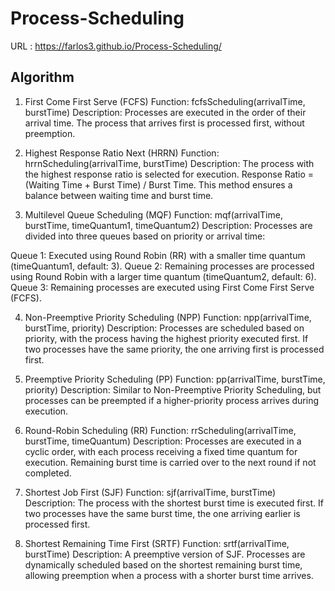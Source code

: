 # Process-Scheduling

URL : https://farlos3.github.io/Process-Scheduling/

## Algorithm
1. First Come First Serve (FCFS)
Function: fcfsScheduling(arrivalTime, burstTime)
Description:
Processes are executed in the order of their arrival time. The process that arrives first is processed first, without preemption.

2. Highest Response Ratio Next (HRRN)
Function: hrrnScheduling(arrivalTime, burstTime)
Description:
The process with the highest response ratio is selected for execution.
Response Ratio = (Waiting Time + Burst Time) / Burst Time.
This method ensures a balance between waiting time and burst time.

3. Multilevel Queue Scheduling (MQF)
Function: mqf(arrivalTime, burstTime, timeQuantum1, timeQuantum2)
Description:
Processes are divided into three queues based on priority or arrival time:

Queue 1: Executed using Round Robin (RR) with a smaller time quantum (timeQuantum1, default: 3).
Queue 2: Remaining processes are processed using Round Robin with a larger time quantum (timeQuantum2, default: 6).
Queue 3: Remaining processes are executed using First Come First Serve (FCFS).

4. Non-Preemptive Priority Scheduling (NPP)
Function: npp(arrivalTime, burstTime, priority)
Description:
Processes are scheduled based on priority, with the process having the highest priority executed first. If two processes have the same priority, the one arriving first is processed first.

5. Preemptive Priority Scheduling (PP)
Function: pp(arrivalTime, burstTime, priority)
Description:
Similar to Non-Preemptive Priority Scheduling, but processes can be preempted if a higher-priority process arrives during execution.

6. Round-Robin Scheduling (RR)
Function: rrScheduling(arrivalTime, burstTime, timeQuantum)
Description:
Processes are executed in a cyclic order, with each process receiving a fixed time quantum for execution. Remaining burst time is carried over to the next round if not completed.

7. Shortest Job First (SJF)
Function: sjf(arrivalTime, burstTime)
Description:
The process with the shortest burst time is executed first. If two processes have the same burst time, the one arriving earlier is processed first.

8. Shortest Remaining Time First (SRTF)
Function: srtf(arrivalTime, burstTime)
Description:
A preemptive version of SJF. Processes are dynamically scheduled based on the shortest remaining burst time, allowing preemption when a process with a shorter burst time arrives.
